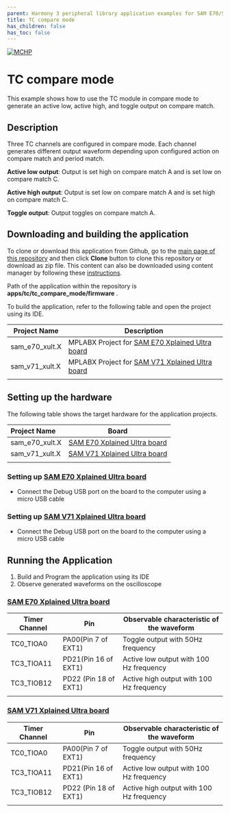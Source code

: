 ```yaml
---
parent: Harmony 3 peripheral library application examples for SAM E70/S70/V70/V71 family
title: TC compare mode 
has_children: false
has_toc: false
---
```


[![MCHP](https://www.microchip.com/ResourcePackages/Microchip/assets/dist/images/logo.png)](https://www.microchip.com)

# TC compare mode

This example shows how to use the TC module in compare mode to generate an active low, active high, and toggle output on compare match.

## Description

Three TC channels are configured in compare mode. Each channel generates different output waveform depending upon configured action on compare match and period match.

**Active low output**: Output is set high on compare match A and is set low on compare match C.

**Active high output**: Output is set low on compare match A and is set high on compare match C.

**Toggle output**: Output toggles on compare match A.

## Downloading and building the application

To clone or download this application from Github, go to the [main page of this repository](https://github.com/Microchip-MPLAB-Harmony/csp_apps_sam_e70_s70_v70_v71) and then click **Clone** button to clone this repository or download as zip file.
This content can also be downloaded using content manager by following these [instructions](https://github.com/Microchip-MPLAB-Harmony/contentmanager/wiki).

Path of the application within the repository is **apps/tc/tc_compare_mode/firmware** .

To build the application, refer to the following table and open the project using its IDE.

| Project Name      | Description                                    |
| ----------------- | ---------------------------------------------- |
| sam_e70_xult.X    | MPLABX Project for [SAM E70 Xplained Ultra board](https://www.microchip.com/DevelopmentTools/ProductDetails/PartNO/DM320113)|
| sam_v71_xult.X    | MPLABX Project for  [SAM V71 Xplained Ultra board](https://www.microchip.com/developmenttools/ProductDetails/atsamv71-xult)|
|||

## Setting up the hardware

The following table shows the target hardware for the application projects.

| Project Name| Board|
|:---------|:---------:|
|sam_e70_xult.X | [SAM E70 Xplained Ultra board](https://www.microchip.com/DevelopmentTools/ProductDetails/PartNO/DM320113)|
|sam_v71_xult.X | [SAM V71 Xplained Ultra board](https://www.microchip.com/developmenttools/ProductDetails/atsamv71-xult)|
|||

### Setting up [SAM E70 Xplained Ultra board](https://www.microchip.com/DevelopmentTools/ProductDetails/PartNO/DM320113)

- Connect the Debug USB port on the board to the computer using a micro USB cable

### Setting up [SAM V71 Xplained Ultra board](https://www.microchip.com/developmenttools/ProductDetails/atsamv71-xult)

- Connect the Debug USB port on the board to the computer using a micro USB cable

## Running the Application

1. Build and Program the application using its IDE
2. Observe generated waveforms on the oscilloscope

### [SAM E70 Xplained Ultra board](https://www.microchip.com/DevelopmentTools/ProductDetails/PartNO/DM320113)

| Timer Channel   | Pin      | Observable characteristic of the waveform
| ----------------| ---------| -----------------------------------------|
| TC0_TIOA0 | PA00(Pin 7 of EXT1) | Toggle output with 50Hz frequency |
| TC3_TIOA11 | PD21(Pin 16 of EXT1)  | Active low output with 100 Hz frequency |
| TC3_TIOB12 | PD22 (Pin 18 of EXT1) | Active high output with 100 Hz frequency |
||||

### [SAM V71 Xplained Ultra board](https://www.microchip.com/developmenttools/ProductDetails/atsamv71-xult)

| Timer Channel   | Pin      | Observable characteristic of the waveform
| ----------------| ---------| -----------------------------------------|
| TC0_TIOA0 | PA00(Pin 7 of EXT1) | Toggle output with 50Hz frequency |
| TC3_TIOA11 | PD21(Pin 16 of EXT1)  | Active low output with 100 Hz frequency |
| TC3_TIOB12 | PD22 (Pin 18 of EXT1) | Active high output with 100 Hz frequency |
||||
